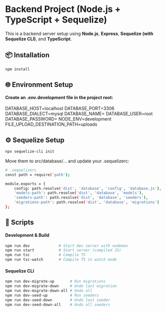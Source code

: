 # Backend Project (Node.js + TypeScript + Sequelize)

This is a backend server setup using **Node.js**, **Express**, **Sequelize (with Sequelize CLI)**, and **TypeScript**.

## 📦 Installation

```bash
npm install
```

## 🌐 Environment Setup
#### Create an .env.development file in the project root:

DATABASE_HOST=localhost
DATABASE_PORT=3306
DATABASE_DIALECT=mysql
DATABASE_NAME=
DATABASE_USER=root
DATABASE_PASSWORD=
NODE_ENV=development
FILE_UPLOAD_DESTINATION_PATH=uploads

## ⚙️ Sequelize Setup
```bash
npx sequelize-cli init
```

Move them to src/database/... and update your .sequelizerc:
```bash
# .sequelizerc
const path = require('path');

module.exports = {
    config: path.resolve('dist', 'database', 'config', 'database.js'),
    'models-path': path.resolve('dist', 'database', 'models'),
    'seeders-path': path.resolve('dist', 'database', 'seeders'),
    'migrations-path': path.resolve('dist', 'database', 'migrations')
};
```

## 🚀 Scripts

#### Development & Build
```bash
npm run dev             # Start dev server with nodemon
npm run start           # Start server (compiled JS)
npm run tsc             # Compile TS
npm run tsc-watch       # Compile TS in watch mode
```

#### Sequelize CLI
```bash
npm run dev-migrate-up       # Run migrations
npm run dev-migrate-down     # Undo last migration
npm run dev-migrate-down-all # Undo all
npm run dev-seed-up          # Run seeders
npm run dev-seed-down        # Undo last seeder
npm run dev-seed-down-all    # Undo all seeders
```